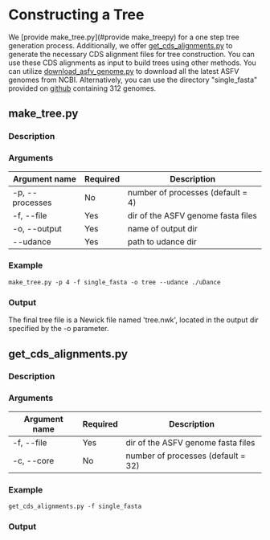 # Constructing a Tree
We [provide make_tree.py](#provide make_treepy) for a one step tree generation process. Additionally, we offer [get_cds_alignments.py](#get_cds_alignmentspy) to generate the necessary CDS alignment files for tree construction. You can use these CDS alignments as input to build trees using other methods. You can utilize [download_asfv_genome.py](assembly/#download_asfv_genomepy) to download all the latest ASFV genomes from NCBI. Alternatively, you can use the directory "single_fasta" provided on [github](https://github.com/lrslab/anasfv) containing 312 genomes.
## make_tree.py
### Description
### Arguments
| Argument name	  | Required | Description |
| --------------  | ----- | -------- |
| -p, --processes |  No  | number of processes (default = 4)   |
| -f,	--file   |  Yes  | dir of the ASFV genome fasta files |
| -o, --output   |  Yes  | name of output dir  |
| --udance     |  Yes  | path to udance dir  |

### Example
```
make_tree.py -p 4 -f single_fasta -o tree --udance ./uDance
```
### Output
The final tree file is a Newick file named 'tree.nwk', located in the output dir specified by the -o parameter.

## get_cds_alignments.py
### Description
### Arguments
| Argument name	  | Required | Description |
| --------------  | ----- | -------- |
| -f,	--file   |  Yes  | dir of the ASFV genome fasta files |
| -c, --core |  No  | number of processes (default = 32)   |

### Example
```
get_cds_alignments.py -f single_fasta
```
### Output
